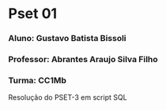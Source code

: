 # Pset 01
### Aluno: Gustavo Batista Bissoli
### Professor: Abrantes Araujo Silva Filho
### Turma: CC1Mb
Resolução do PSET-3 em script SQL
